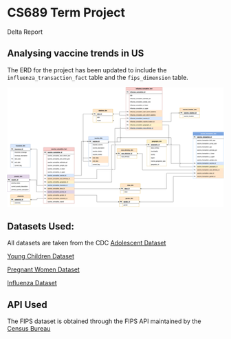 # CS689 Term Project
Delta Report

## Analysing vaccine trends in US
The ERD for the project has been updated to include the `influenza_transaction_fact` table and the `fips_dimension` table. 

![Updated ERD Table](erd.png)

## Datasets Used:
All datasets are taken from the CDC
[Adolescent Dataset](
https://data.cdc.gov/Teen-Vaccinations/Vaccination-Coverage-among-Adolescents-13-17-Years/ee48-w5t6/about_data)

[Young Children Dataset](
https://data.cdc.gov/Flu-Vaccinations/Influenza-Vaccination-Coverage-for-All-Ages-6-Mont/vh55-3he6/about_data)

[Pregnant Women Dataset](
https://data.cdc.gov/Pregnancy-Vaccination/Vaccination-Coverage-among-Pregnant-Women/h7pm-wmjc/about_data)

[Influenza Dataset](
https://data.cdc.gov/Child-Vaccinations/Vaccination-Coverage-among-Young-Children-0-35-Mon/fhky-rtsk/about_data)

## API Used
The FIPS dataset is obtained through the FIPS API maintained by the [Census Bureau](https://www.census.gov/data/developers/guidance/api-user-guide.html)
